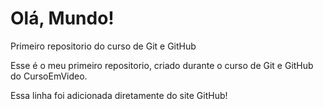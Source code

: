 # Olá, Mundo!
 Primeiro repositorio do curso de Git e GitHub

 Esse é o meu primeiro repositorio, criado durante o curso de Git e GitHub do CursoEmVideo.

Essa linha foi adicionada diretamente do site GitHub!
